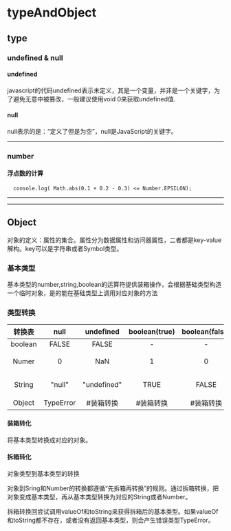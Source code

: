 # typeAndObject

## type

### undefined & null

#### undefined
javascript的代码undefined表示未定义，其是一个变量，并非是一个关键字，为了避免无意中被篡改，一般建议使用void 0来获取undefined值.

#### null
null表示的是：“定义了但是为空”，null是JavaScript的关键字。

---
### number

#### 浮点数的计算
```
  console.log( Math.abs(0.1 + 0.2 - 0.3) <= Number.EPSILON);

```

---
---

## Object
对象的定义：属性的集合。属性分为数据属性和访问器属性，二者都是key-value解构。key可以是字符串或者Symbol类型。

### 基本类型
基本类型的number,string,boolean的运算符提供装箱操作，会根据基础类型构造一个临时对象，是的能在基础类型上调用对应对象的方法

### 类型转换
转换表| null| undefined | boolean(true) | boolean(false)|number|string|symbol|object
:--:|:--:|:--:|:--:|:--:|:--:|:--:|:--:|:--:|
boolean | FALSE|FALSE|-|-|O/NaN-false|''-false|TRUE|TRUE
Numer|0|NaN|1|0|-|#stringToNumber|TypeError|#拆箱转换
String|"null"|"undefined"|TRUE|FALSE|#NumberToString|-|TypeError|#拆箱转换
Object|TypeError|#装箱转换|#装箱转换|#装箱转换|#装箱转换|#装箱转换|-

#### 装箱转化
将基本类型转换成对应的对象。
#### 拆箱转化
对象类型到基本类型的转换

对象到Sring和Number的转换都遵循“先拆箱再转换”的规则。通过拆箱转换，把对象变成基本类型，再从基本类型转换为对应的String或者Number。

拆箱转换回尝试调用valueOf和toString来获得拆箱后的基本类型。如果valueOf和toString都不存在，或者没有返回基本类型，则会产生错误类型TypeError。
